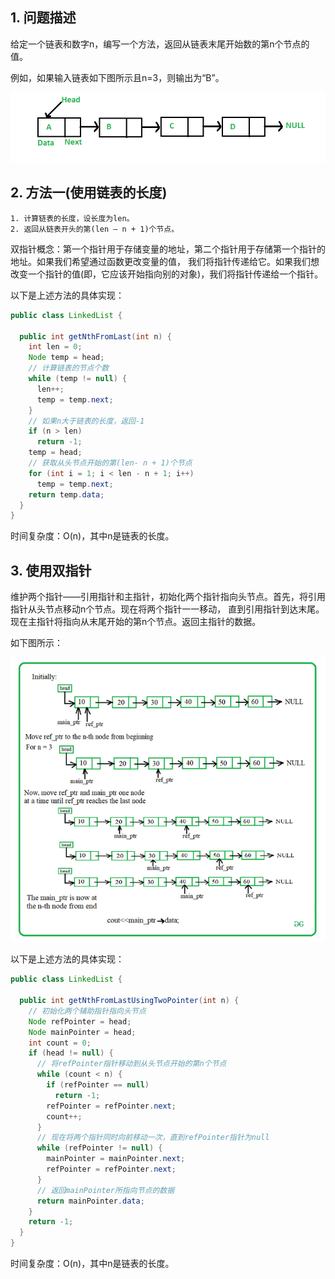 ## 1. 问题描述

给定一个链表和数字n，编写一个方法，返回从链表末尾开始数的第n个节点的值。

例如，如果输入链表如下图所示且n=3，则输出为“B”。

<img src="../assets/GetNthNodeFromEnd_InLinkedList-1.png">

## 2. 方法一(使用链表的长度)

```
1. 计算链表的长度，设长度为len。
2. 返回从链表开头的第(len – n + 1)个节点。
```

双指针概念：第一个指针用于存储变量的地址，第二个指针用于存储第一个指针的地址。如果我们希望通过函数更改变量的值，
我们将指针传递给它。如果我们想改变一个指针的值(即，它应该开始指向别的对象)，我们将指针传递给一个指针。

以下是上述方法的具体实现：

```java
public class LinkedList {

  public int getNthFromLast(int n) {
    int len = 0;
    Node temp = head;
    // 计算链表的节点个数
    while (temp != null) {
      len++;
      temp = temp.next;
    }
    // 如果n大于链表的长度，返回-1
    if (n > len)
      return -1;
    temp = head;
    // 获取从头节点开始的第(len- n + 1)个节点
    for (int i = 1; i < len - n + 1; i++)
      temp = temp.next;
    return temp.data;
  }
}
```

时间复杂度：O(n)，其中n是链表的长度。

## 3. 使用双指针

维护两个指针——引用指针和主指针，初始化两个指针指向头节点。首先，将引用指针从头节点移动n个节点。现在将两个指针一一移动，
直到引用指针到达末尾。现在主指针将指向从末尾开始的第n个节点。返回主指针的数据。

如下图所示：

<img src="../assets/GetNthNodeFromEnd_InLinkedList-2.png">

以下是上述方法的具体实现：

```java
public class LinkedList {

  public int getNthFromLastUsingTwoPointer(int n) {
    // 初始化两个辅助指针指向头节点
    Node refPointer = head;
    Node mainPointer = head;
    int count = 0;
    if (head != null) {
      // 将refPointer指针移动到从头节点开始的第n个节点
      while (count < n) {
        if (refPointer == null)
          return -1;
        refPointer = refPointer.next;
        count++;
      }
      // 现在将两个指针同时向前移动一次，直到refPointer指针为null
      while (refPointer != null) {
        mainPointer = mainPointer.next;
        refPointer = refPointer.next;
      }
      // 返回mainPointer所指向节点的数据
      return mainPointer.data;
    }
    return -1;
  }
}
```

时间复杂度：O(n)，其中n是链表的长度。